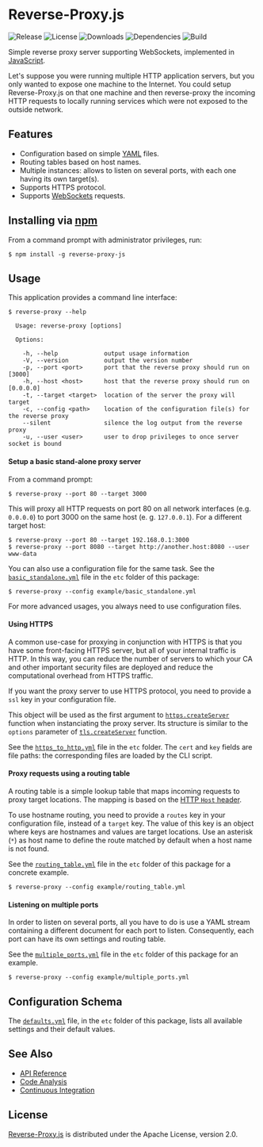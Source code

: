 # Reverse-Proxy.js
![Release](http://img.shields.io/npm/v/reverse-proxy-js.svg) ![License](http://img.shields.io/npm/l/reverse-proxy-js.svg) ![Downloads](http://img.shields.io/npm/dm/reverse-proxy-js.svg) ![Dependencies](http://img.shields.io/david/cedx/reverse-proxy.js.svg) ![Build](http://img.shields.io/travis/cedx/reverse-proxy.js.svg)

Simple reverse proxy server supporting WebSockets, implemented in [JavaScript](https://developer.mozilla.org/en-US/docs/Web/JavaScript).

Let's suppose you were running multiple HTTP application servers, but you only wanted to expose one machine to the Internet. You could setup Reverse-Proxy.js on that one machine and then reverse-proxy the incoming HTTP requests to locally running services which were not exposed to the outside network.

## Features
- Configuration based on simple [YAML](http://yaml.org) files.
- Routing tables based on host names.
- Multiple instances: allows to listen on several ports, with each one having its own target(s).
- Supports HTTPS protocol.
- Supports [WebSockets](https://en.wikipedia.org/wiki/WebSocket) requests.

## Installing via [npm](https://www.npmjs.com)
From a command prompt with administrator privileges, run:

```shell
$ npm install -g reverse-proxy-js
```

## Usage
This application provides a command line interface:

```
$ reverse-proxy --help

  Usage: reverse-proxy [options]

  Options:

    -h, --help             output usage information
    -V, --version          output the version number
    -p, --port <port>      port that the reverse proxy should run on [3000]
    -h, --host <host>      host that the reverse proxy should run on [0.0.0.0]
    -t, --target <target>  location of the server the proxy will target
    -c, --config <path>    location of the configuration file(s) for the reverse proxy
    --silent               silence the log output from the reverse proxy
    -u, --user <user>      user to drop privileges to once server socket is bound
```

#### Setup a basic stand-alone proxy server
From a command prompt:

```shell
$ reverse-proxy --port 80 --target 3000
```

This will proxy all HTTP requests on port 80 on all network interfaces (e.g. `0.0.0.0`) to port 3000 on the same host (e. g. `127.0.0.1`). For a different target host:

```shell
$ reverse-proxy --port 80 --target 192.168.0.1:3000
$ reverse-proxy --port 8080 --target http://another.host:8080 --user www-data
```

You can also use a configuration file for the same task. See the [`basic_standalone.yml`](https://github.com/cedx/reverse-proxy.js/blob/master/example/basic_standalone.yml) file in the `etc` folder of this package:

```shell
$ reverse-proxy --config example/basic_standalone.yml
```

For more advanced usages, you always need to use configuration files.

#### Using HTTPS
A common use-case for proxying in conjunction with HTTPS is that you have some front-facing HTTPS server, but all of your internal traffic is HTTP. In this way, you can reduce the number of servers to which your CA and other important security files are deployed and reduce the computational overhead from HTTPS traffic.

If you want the proxy server to use HTTPS protocol, you need to provide a `ssl` key in your configuration file.

This object will be used as the first argument to [`https.createServer`](http://nodejs.org/api/https.html#https_https_createserver_options_requestlistener) function when instanciating the proxy server.
Its structure is similar to the `options` parameter of [`tls.createServer`](http://nodejs.org/api/tls.html#tls_tls_createserver_options_secureconnectionlistener) function.

See the [`https_to_http.yml`](https://github.com/cedx/reverse-proxy.js/blob/master/example/https_to_http.yml) file in the `etc` folder. The `cert` and `key` fields are file paths: the corresponding files are loaded by the CLI script.

#### Proxy requests using a routing table
A routing table is a simple lookup table that maps incoming requests to proxy target locations. The mapping is based on the [HTTP `Host` header](http://www.w3.org/Protocols/rfc2616/rfc2616-sec14.html).

To use hostname routing, you need to provide a `routes` key in your configuration file, instead of a `target` key. The value of this key is an object where keys are hostnames and values are target locations.
Use an asterisk (`*`) as host name to define the route matched by default when a host name is not found.

See the [`routing_table.yml`](https://github.com/cedx/reverse-proxy.js/blob/master/example/routing_table.yml) file in the `etc` folder of this package for a concrete example.

```shell
$ reverse-proxy --config example/routing_table.yml
```

#### Listening on multiple ports
In order to listen on several ports, all you have to do is use a YAML stream containing a different document for each port to listen. Consequently, each port can have its own settings and routing table.

See the [`multiple_ports.yml`](https://github.com/cedx/reverse-proxy.js/blob/master/example/multiple_ports.yml) file in the `etc` folder of this package for an example.

```shell
$ reverse-proxy --config example/multiple_ports.yml
```

## Configuration Schema
The [`defaults.yml`](https://github.com/cedx/reverse-proxy.js/blob/master/example/defaults.yml) file, in the `etc` folder of this package, lists all available settings and their default values.

## See Also
- [API Reference](http://www.belin.io/reverse-proxy.js/api)
- [Code Analysis](http://src.belin.io/dashboard/index/reverse-proxy.js)
- [Continuous Integration](https://travis-ci.org/cedx/reverse-proxy.js)

## License
[Reverse-Proxy.js](https://github.com/cedx/reverse-proxy.js) is distributed under the Apache License, version 2.0.
